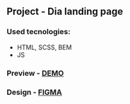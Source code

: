 ## Project - Dia landing page ##

### Used tecnologies:  ###

  * HTML, SCSS, BEM
  * JS

### Preview - [DEMO](http://tarasulko.github.io/layout_dia/) ###
### Design - [FIGMA](https://www.figma.com/file/7qwsWggv9BAxMi2VPhBuPr/Air-(formerly-Dia)?node-id=9138%3A35) ###
